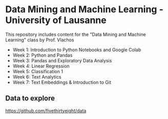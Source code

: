 # Data Mining and Machine Learning - University of Lausanne

This repository includes content for the "Data Mining and Machine Learning" class by Prof. Vlachos


- Week 1: Introduction to Python Notebooks and Google Colab
- Week 2: Python and Pandas
- Week 3: Pandas and Exploratory Data Analysis
- Week 4: Linear Regression
- Week 5: Classification 1
- Week 6: Text Analytics
- Week 7: Text Embeddings & Introduction to Git


## Data to explore
https://github.com/fivethirtyeight/data
